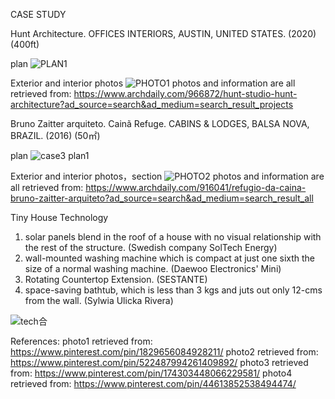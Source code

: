 CASE STUDY

Hunt Architecture. OFFICES INTERIORS, AUSTIN, UNITED STATES. (2020) (400ft)

plan
![PLAN1](https://user-images.githubusercontent.com/90487022/133066375-e11a0979-71ea-48c3-ae3f-64fbd72ca9e5.jpg)

Exterior and interior photos
![PHOTO1](https://user-images.githubusercontent.com/90487022/133067494-c953fae8-6b84-4a55-990f-299d9faab033.jpg)
photos and information are all retrieved from: https://www.archdaily.com/966872/hunt-studio-hunt-architecture?ad_source=search&ad_medium=search_result_projects

Bruno Zaitter arquiteto. Cainã Refuge. CABINS & LODGES, BALSA NOVA, BRAZIL. (2016) (50㎡)

plan
![case3 plan1](https://user-images.githubusercontent.com/90487022/133068251-a2bf0bd4-2590-4f8d-961a-126198ff2937.jpg)

Exterior and interior photos，section
![PHOTO2](https://user-images.githubusercontent.com/90487022/133068805-c3077fd1-474d-4719-98af-dcc8a387c5b8.jpg)
photos and information are all retrieved from: https://www.archdaily.com/916041/refugio-da-caina-bruno-zaitter-arquiteto?ad_source=search&ad_medium=search_result_all

Tiny House Technology

1. solar panels blend in the roof of a house with no visual relationship with the rest of the structure. (Swedish company SolTech Energy)
2. wall-mounted washing machine which is compact at just one sixth the size of a normal washing machine. (Daewoo Electronics' Mini)
3. Rotating Countertop Extension. (SESTANTE)
4. space-saving bathtub, which is less than 3 kgs and juts out only 12-cms from the wall. (Sylwia Ulicka Rivera)

![tech合](https://user-images.githubusercontent.com/90487022/134224344-bf3fbad6-f5ef-4a5d-a5ec-08fcbc55272b.jpg)

References:
photo1 retrieved from: https://www.pinterest.com/pin/1829656084928211/
photo2 retrieved from: https://www.pinterest.com/pin/522487994261409892/
photo3 retrieved from: https://www.pinterest.com/pin/174303448066229581/
photo4 retrieved from: https://www.pinterest.com/pin/44613852538494474/
